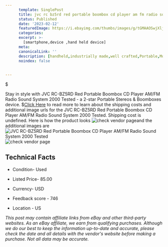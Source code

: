 ```yaml
---
      template: SinglePost
      title: jvc rc bz5rd red portable boombox cd player am fm radio sound system 2000 tested
      status: Published
      date: '2023-02-12'
      featuredImage: https://i.ebayimg.com/thumbs/images/g/tGMAAOSwjXljl4NI/s-l225.jpg
      categories: 
      excerpt: >-
        [smartphone,device ,hand held device]
      meta:
      canonicalLink: ''
      description: [handheld,industrially made,well crafted,Portable,Mobile,Compact,Convenient,Lightweight,Maneuverable,Man-portable,Miniature,Carriable,Hand-held,Light,Holdable,Transportable,Mobile device,Pocket-sized,On-the-go,Wireless,Cordless,Compact size,Convenient size, smartphone,device ,hand held device]
      noindex: false
      
        
---
```

$

Stay in style with JVC RC-BZ5RD Red Portable Boombox CD Player AM/FM Radio Sound System 2000 Tested - a 2-star Portable Stereos & Boomboxes device.
$[Click Here](https://www.ebay.com/itm/385290792366?hash=item59b51eedae%3Ag%3AtGMAAOSwjXljl4NI&mkevt=1&mkcid=1&mkrid=711-53200-19255-0&campid=%253CePNCampaignId%253E&customid=%253CreferenceId%253E&toolid=10049) to read more to learn about the shipping costs and additional image urls for the JVC RC-BZ5RD Red Portable Boombox CD Player AM/FM Radio Sound System 2000 Tested. Shipping cost is undefined. Here is how the product looks ![check vendor page](https://i.ebayimg.com/thumbs/images/g/tGMAAOSwjXljl4NI/s-l225.jpg)and the additional images are![JVC RC-BZ5RD Red Portable Boombox CD Player AM/FM Radio Sound System 2000 Tested](https://i.ebayimg.com/images/g/tGMAAOSwjXljl4NI/s-l1600.jpg)![check vendor page](https://origin-galleryplus.ebayimg.com/ws/web/385290792366_2_0_1/225x225.jpg,https://origin-galleryplus.ebayimg.com/ws/web/385290792366_3_0_1/225x225.jpg,https://origin-galleryplus.ebayimg.com/ws/web/385290792366_4_0_1/225x225.jpg,https://origin-galleryplus.ebayimg.com/ws/web/385290792366_5_0_1/225x225.jpg,https://origin-galleryplus.ebayimg.com/ws/web/385290792366_6_0_1/225x225.jpg,https://origin-galleryplus.ebayimg.com/ws/web/385290792366_7_0_1/225x225.jpg,https://origin-galleryplus.ebayimg.com/ws/web/385290792366_8_0_1/225x225.jpg,https://origin-galleryplus.ebayimg.com/ws/web/385290792366_9_0_1/225x225.jpg,https://origin-galleryplus.ebayimg.com/ws/web/385290792366_10_0_1/225x225.jpg,https://origin-galleryplus.ebayimg.com/ws/web/385290792366_11_0_1/225x225.jpg,https://origin-galleryplus.ebayimg.com/ws/web/385290792366_12_0_1/225x225.jpg)



 ## Technical Facts 



     
      

 - Condition- Used 


      

 - Listed Price- 85.00 


      

 - Currency- USD 


      

 - Feedback score - 746 


      

 - Location - US 


      
      

 *_This post may contain affiliate links from eBay and other third-party websites. As an eBay affiliate, we earn from qualifying purchases. Although we do our best to keep the information up-to-date and accurate, please check the date and all details with the vendor's website before making a purchase. Not all data may be accurate._*






